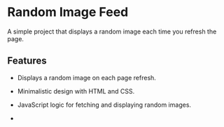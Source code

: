 # Random Image Feed

A simple project that displays a random image each time you refresh the page.

## Features

- Displays a random image on each page refresh.
- Minimalistic design with HTML and CSS.
- JavaScript logic for fetching and displaying random images.

- 
